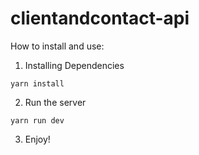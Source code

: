 # clientandcontact-api

How to install and use:
1. Installing Dependencies
``` 
yarn install
```
2. Run the server
```
yarn run dev 
```
3. Enjoy!
